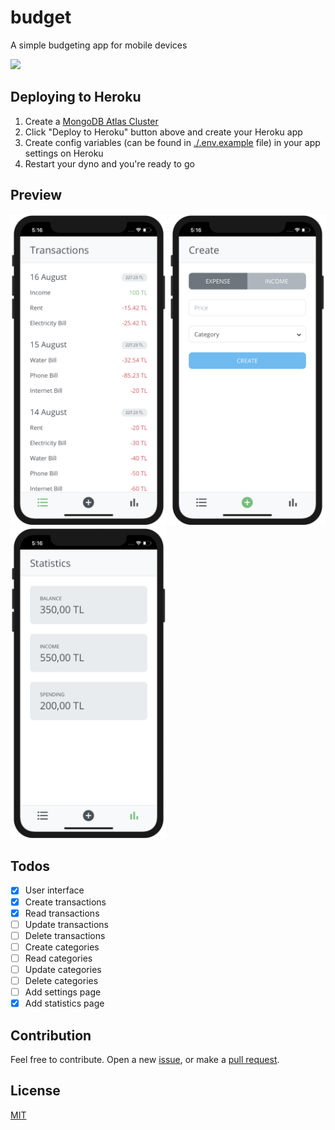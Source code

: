 # budget

A simple budgeting app for mobile devices

[![](https://www.herokucdn.com/deploy/button.svg)](https://www.heroku.com/deploy/?template=https://github.com/ozgrozer/budget)

## Deploying to Heroku

1. Create a [MongoDB Atlas Cluster](https://www.mongodb.com/cloud)
2. Click "Deploy to Heroku" button above and create your Heroku app
3. Create config variables (can be found in [./.env.example](.env.example) file) in your app settings on Heroku
4. Restart your dyno and you're ready to go

## Preview

<img src="./preview/transactions.png" alt="" width="250" /> <img src="./preview/create.png" alt="" width="250" /> <img src="./preview/statistics.png" alt="" width="250" />

## Todos

- [x] User interface
- [x] Create transactions
- [x] Read transactions
- [ ] Update transactions
- [ ] Delete transactions
- [ ] Create categories
- [ ] Read categories
- [ ] Update categories
- [ ] Delete categories
- [ ] Add settings page
- [x] Add statistics page

## Contribution

Feel free to contribute. Open a new [issue](https://github.com/ozgrozer/budget/issues), or make a [pull request](https://github.com/ozgrozer/budget/pulls).

## License

[MIT](license)
